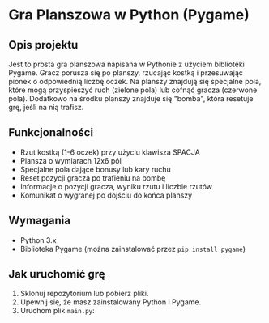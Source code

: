 # Gra Planszowa w Python (Pygame)

## Opis projektu
Jest to prosta gra planszowa napisana w Pythonie z użyciem biblioteki Pygame. Gracz porusza się po planszy, rzucając kostką i przesuwając pionek o odpowiednią liczbę oczek.
Na planszy znajdują się specjalne pola, które mogą przyspieszyć ruch (zielone pola) lub cofnąć gracza (czerwone pola). Dodatkowo na środku planszy znajduje się "bomba", 
która resetuje grę, jeśli na nią trafisz.

## Funkcjonalności
- Rzut kostką (1-6 oczek) przy użyciu klawisza SPACJA
- Plansza o wymiarach 12x6 pól
- Specjalne pola dające bonusy lub kary ruchu
- Reset pozycji gracza po trafieniu na bombę
- Informacje o pozycji gracza, wyniku rzutu i liczbie rzutów
- Komunikat o wygranej po dojściu do końca planszy

## Wymagania
- Python 3.x
- Biblioteka Pygame (można zainstalować przez `pip install pygame`)

## Jak uruchomić grę
1. Sklonuj repozytorium lub pobierz pliki.
2. Upewnij się, że masz zainstalowany Python i Pygame.
3. Uruchom plik `main.py`:
